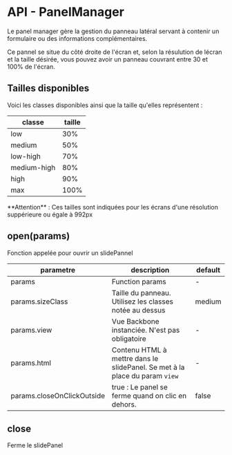 # API - PanelManager

Le panel manager gère la gestion du panneau latéral servant à contenir un formulaire ou des informations complémentaires.

Ce pannel se situe du côté droite de l'écran et, selon la résulution de lécran et la taille désirée, vous pouvez avoir un panneau couvrant entre 30 et 100% de l'écran.

## Tailles disponibles

Voici les classes disponibles ainsi que la taille qu'elles représentent :

| classe        | taille    |
| ---           | ---       |
| low           | 30%       |
| medium        | 50%       |
| low-high      | 70%       |
| medium-high   | 80%       |
| high          | 90%       |
| max           | 100%      |

<aside class="warning">**Attention** : Ces tailles sont indiquées pour les écrans d'une résolution suppérieure ou égale à 992px</aside>

## open(params)

Fonction appelée pour ouvrir un slidePannel

| parametre                     | description                                               | default   |
| ---                           | ---                                                       | ---       |
| params                        | Function params                                           | -         |
| params.sizeClass              | Taille du panneau. Utilisez les classes notée au dessus   | medium    |
| params.view                   | Vue Backbone instanciée. N'est pas obligatoire            | -         |
| params.html                   | Contenu HTML à mettre dans le slidePanel. Se met à la place du param `view` | - |
| params.closeOnClickOutside    | true : Le panel se ferme quand on clic en dehors.         | false |

## close

Ferme le slidePanel